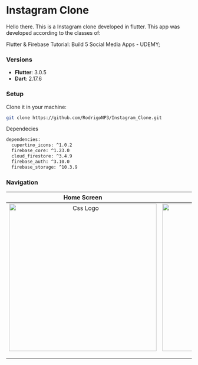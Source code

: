 # Instagram Clone

Hello there.
This is a Instagram clone developed in flutter.
This app was developed according to the classes of:


Flutter & Firebase Tutorial: Build 5 Social Media Apps - UDEMY;

### Versions

- **Flutter**: 3.0.5
- **Dart**: 2.17.6

### Setup

Clone it in your machine:
```bash
git clone https://github.com/RodrigoNP3/Instagram_Clone.git
```

Dependecies

```bash
dependencies:
  cupertino_icons: ^1.0.2
  firebase_core: ^1.23.0
  cloud_firestore: ^3.4.9
  firebase_auth: ^3.10.0
  firebase_storage: ^10.3.9
```

### Navigation

<table>
<thead>
<tr>
<th align="center">Home Screen</th>
<th align="center">Screen</th>
<th align="center"> Screen</th>
<th align="center">Screen</th>


</tr>
</thead>
<tbody>
<tr>
  
<td align="center">
  <a target="_blank" rel="" href="images/Screenshot_20220915-183107.jpg">
        <img src="images/Screenshot_20220915-183107.jpg" alt="Css Logo" with="200" height="400"/>

  </a></td>
  
<td align="center">
  <a target="_blank" rel="" href="images/Screenshot_20220915-183720.jpg">
        <img src="images/Screenshot_20220915-183720.jpg" alt="Css Logo" with="200" height="400"/>

  </a></td>
  
  
<td align="center">
  <a target="_blank" rel="" href="images/Screenshot_20220915-183242.jpg">
        <img src="images/Screenshot_20220915-183242.jpg" alt="Css Logo" with="200" height="400"/>

  </a></td>
  
  
<td align="center">
  <a target="_blank" rel="" href="images/Screenshot_20220915-184008.jpg">
        <img src="images/Screenshot_20220915-184008.jpg" alt="Css Logo" with="200" height="400"/>

  </a></td>
  
